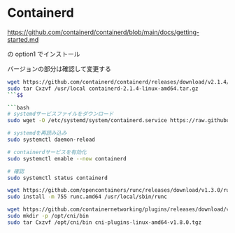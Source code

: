 # Containerd

https://github.com/containerd/containerd/blob/main/docs/getting-started.md

の option1 でインストール

バージョンの部分は確認して変更する

```bash
wget https://github.com/containerd/containerd/releases/download/v2.1.4/containerd-2.1.4-linux-amd64.tar.gz
sudo tar Cxzvf /usr/local containerd-2.1.4-linux-amd64.tar.gz
```$$

```bash
# systemdサービスファイルをダウンロード
sudo wget -O /etc/systemd/system/containerd.service https://raw.githubusercontent.com/containerd/containerd/main/containerd.service

# systemdを再読み込み
sudo systemctl daemon-reload

# containerdサービスを有効化
sudo systemctl enable --now containerd

# 確認
sudo systemctl status containerd
```

```bash
wget https://github.com/opencontainers/runc/releases/download/v1.3.0/runc.amd64
sudo install -m 755 runc.amd64 /usr/local/sbin/runc
```

```bash
wget https://github.com/containernetworking/plugins/releases/download/v1.8.0/cni-plugins-linux-amd64-v1.8.0.tgz
sudo mkdir -p /opt/cni/bin
sudo tar Cxzvf /opt/cni/bin cni-plugins-linux-amd64-v1.8.0.tgz
```
